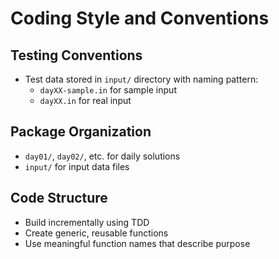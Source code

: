 # Coding Style and Conventions

## Testing Conventions
- Test data stored in `input/` directory with naming pattern:
  - `dayXX-sample.in` for sample input
  - `dayXX.in` for real input

## Package Organization
- `day01/`, `day02/`, etc. for daily solutions
- `input/` for input data files

## Code Structure
- Build incrementally using TDD
- Create generic, reusable functions
- Use meaningful function names that describe purpose
